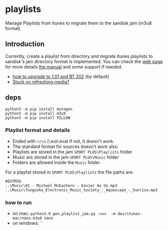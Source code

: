 # playlists
Manage Playlists from itunes to migrate them to the sandisk jam (m3u8 format)

## Introduction
Currently, create a playlist from directory and migrate itunes playlists to sandisk's jam directory format is implemented. You can check the [web page](https://support-es.wd.com/app/products/product-detailweb/p/8724) for more
details [the manual](https://downloads.sandisk.com/downloads/um/clipsportplus-um-es.pdf) and some support if needed.

* [how to upgrade to 1.01 and BT 202](https://support-en.wd.com/app/answers/detailweb/a_id/49379s) (by default)
* [Stuck on refreshing media?](https://forums.sandisk.com/t/stuck-on-refreshing-your-media/207491)


## deps

```
python3 -m pip install mutagen
python3 -m pip install m3u8
python3 -m pip install PILLOW
```

### Playlist format and details

* Ended with `\r\n` (`\0xD\0xA`) if not, it doesn't work. 
* The standard format for sources doesn't work also.
* Playlists are stored in the jam `SPORT PLUS\Playlists` folder
* Music are stored in the jam `SPORT PLUS\Music` folder
* Folders are allowed inside the `Music` folder.
  

For a playlist stored in `SPORT PLUS\Playlists` the file paths are:
```
#EXTM3U
..\Music\01 - Michael McEachern - Easier As Us.mp3
..\Music\Tunguska_Electronic_Music_Society_-_Aquascape_-_Sunrise.mp3
```

###  how to run
* on mac: `python3.9 gen_playlist_jam.py -vvv  -m dev/itunes-mac/nano.m3u8 nano`
* on windows: ``